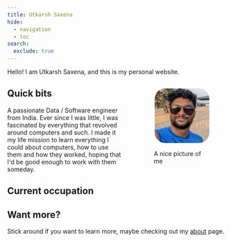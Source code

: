 ```yaml
---
title: Utkarsh Saxena
hide:
  - navigation
  - toc
search:
  exclude: true
---
```


<style>
#about-profile {
  float: right;
  width: 25%;
  margin-left: 5em;
  margin-bottom: 5em;
}

#about-profile::after {
  content: "";
  clear: both;
  display: table;
}

#about-profile .square {
  position: relative;
  width: 100%;
  overflow: hidden;
  border-radius: 20%;
  border-color: white;
  border-style: solid;
  border-width: 2px;

}

#about-profile .square:after {
  content: "";
  display: block;
  padding-bottom: 100%;

}

#about-profile img {
  position: absolute;
  top: 50%;
  left: 50%;
  transform: translateX(-50%) translateY(-50%);
  width: 100%;
}

#about-profile figcaption {
  margin-top: 1em;
  text-align: centre;
}

/* Overrides for small width screen */
/* FIXME: absolute arbitrary number */
@media screen and (max-width: 700px) {
  #about-profile {
    float: none;
    width: 80%;
    margin-left: auto;
    margin-right: auto;
    margin-bottom: 1.5em;
  }

  #about-profile .square {
    width: 70%;
    margin: auto;
  }

  #about-profile figcaption {
    text-align: center;
  }
}
</style>

Hello! I am Utkarsh Saxena, and this is my personal website.

<figure id="about-profile">
  <div class="square">
    <img class="skip-lightbox" src="../assets/images/profile.jpg" alt="Yup, that's me!" title="Yup, that's me!">
  </div>
  <figcaption class='caption'>A nice picture of me</figcaption>
</figure>

## Quick bits

A passionate Data / Software engineer from India.
Ever since I was little, I was fascinated by everything that revolved around computers and such. I made it my life mission to learn everything I could about computers, how to use them and how they worked, hoping that I'd be good enough to work with them someday.

## Current occupation

## Want more?

Stick around if you want to learn more, maybe checking out my [about](about) page.
